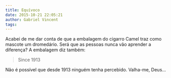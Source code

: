 ```yaml
---
title: Equívoco
date: 2015-10-21 22:05:21
author: Gabriel Vincent
tags:
---
```


Acabei de me dar conta de que a embalagem do cigarro Camel traz como mascote um dromedário. Será que as pessoas nunca vão aprender a diferença? A embalagem diz também:

>Since 1913

Não é possível que desde 1913 ninguém tenha percebido. Valha-me, Deus…